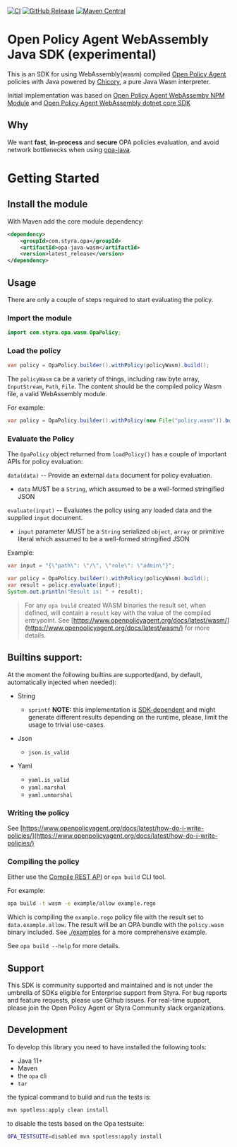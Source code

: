 [![CI](https://github.com/StyraInc/opa-java-wasm/workflows/CI/badge.svg)](https://github.com/StyraInc/opa-java-wasm)
[![GitHub Release](https://img.shields.io/github/tag/StyraInc/opa-java-wasm.svg?style=flat&color=green)](https://github.com/StyraInc/opa-java-wasm/tags)
[![Maven Central](https://maven-badges.herokuapp.com/maven-central/com.styra.opa/opa-java-wasm/badge.svg?style=flat&color=green)](https://central.sonatype.com/artifact/com.styra.opa/opa-java-wasm)

# Open Policy Agent WebAssembly Java SDK (experimental)

This is an SDK for using WebAssembly(wasm) compiled [Open Policy Agent](https://www.openpolicyagent.org/) policies
with Java powered by [Chicory](https://github.com/dylibso/chicory), a pure Java Wasm interpreter.

Initial implementation was based
on [Open Policy Agent WebAssemby NPM Module](https://github.com/open-policy-agent/npm-opa-wasm)
and [Open Policy Agent WebAssembly dotnet core SDK](https://github.com/me-viper/OpaDotNet)

## Why

We want **fast**, **in-process** and **secure** OPA policies evaluation, and avoid network bottlenecks when using [opa-java](https://github.com/StyraInc/opa-java).

# Getting Started

## Install the module

With Maven add the core module dependency:

```xml
<dependency>
    <groupId>com.styra.opa</groupId>
    <artifactId>opa-java-wasm</artifactId>
    <version>latest_release</version>
</dependency>
```

<!--
```java
//DEPS com.styra.opa:opa-java-wasm:999-SNAPSHOT

var policyPath = Path.of("core/src/main/resources/demo-policy.wasm");
var targetPath = Path.of("policy.wasm");
Files.copy(policyPath, targetPath, StandardCopyOption.REPLACE_EXISTING);

var policyWasm = new File("policy.wasm");
```
-->

## Usage

There are only a couple of steps required to start evaluating the policy.

### Import the module

```java
import com.styra.opa.wasm.OpaPolicy;
```

### Load the policy

```java
var policy = OpaPolicy.builder().withPolicy(policyWasm).build();
```

The `policyWasm` ca be a variety of things, including raw byte array, `InputStream`, `Path`, `File`.
The content should be the compiled policy Wasm file, a valid WebAssembly module.

For example:

```java
var policy = OpaPolicy.builder().withPolicy(new File("policy.wasm")).build();
```

### Evaluate the Policy

The `OpaPolicy` object returned from `loadPolicy()` has a couple of important
APIs for policy evaluation:

`data(data)` -- Provide an external `data` document for policy evaluation.

- `data` MUST be a `String`, which assumed to be a well-formed stringified JSON

`evaluate(input)` -- Evaluates the policy using any loaded data and the supplied
`input` document.

- `input` parameter MUST be a `String` serialized `object`, `array` or primitive literal which assumed to be a well-formed stringified JSON

Example:

```java
var input = "{\"path\": \"/\", \"role\": \"admin\"}";

var policy = OpaPolicy.builder().withPolicy(policyWasm).build();
var result = policy.evaluate(input);
System.out.println("Result is: " + result);
```

<!--
```java
Files.write(Paths.get("TestReadme.result"), (result + "\n").getBytes());
```
-->

> For any `opa build` created WASM binaries the result set, when defined, will
> contain a `result` key with the value of the compiled entrypoint. See
> [https://www.openpolicyagent.org/docs/latest/wasm/](https://www.openpolicyagent.org/docs/latest/wasm/)
> for more details.

## Builtins support:

At the moment the following builtins are supported(and, by default, automatically injected when needed):

- String
    - `sprintf` **NOTE:** this implementation is [SDK-dependent](https://www.openpolicyagent.org/docs/latest/policy-reference/#builtin-strings-sprintf) and might generate different results depending on the runtime, please, limit the usage to trivial use-cases.

- Json
    - `json.is_valid`

- Yaml
    - `yaml.is_valid`
    - `yaml.marshal`
    - `yaml.unmarshal`

### Writing the policy

See
[https://www.openpolicyagent.org/docs/latest/how-do-i-write-policies/](https://www.openpolicyagent.org/docs/latest/how-do-i-write-policies/)

### Compiling the policy

Either use the
[Compile REST API](https://www.openpolicyagent.org/docs/latest/rest-api/#compile-api)
or `opa build` CLI tool.

For example:

```bash
opa build -t wasm -e example/allow example.rego
```

Which is compiling the `example.rego` policy file with the result set to
`data.example.allow`. The result will be an OPA bundle with the `policy.wasm`
binary included. See [./examples](./examples) for a more comprehensive example.

See `opa build --help` for more details.

## Support

This SDK is community supported and maintained and is not under the umbrella of SDKs eligible for Enterprise support from Styra. For bug reports and feature requests, please use Github issues. For real-time support, please join the Open Policy Agent or Styra Community slack organizations.

## Development

To develop this library you need to have installed the following tools:

- Java 11+
- Maven
- the `opa` cli
- `tar`

the typical command to build and run the tests is:

```bash
mvn spotless:apply clean install
```

to disable the tests based on the Opa testsuite:

```bash
OPA_TESTSUITE=disabled mvn spotless:apply install
```

